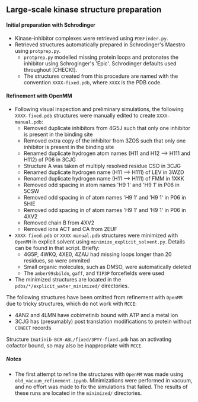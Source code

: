 ## Large-scale kinase structure preparation

#### Initial preparation with Schrodinger
* Kinase-inhibitor complexes were retrieved using `PDBFinder.py`.
* Retrieved structures automatically prepared in Schrodinger's Maestro using
`protprep.py`. 
    * `protprep.py` modelled missing protein loops and protonates the inhibitor
    using Schroginger's 'Epic'. Schrodinger defaults used throughout [CHECK!].
    * The structures created from this procedure are named with the 
     convention `XXXX-fixed.pdb`, where `XXXX` is the PDB code.
   
#### Refinement with OpenMM
* Following visual inspection and preliminary simulations, the following
 `XXXX-fixed.pdb` structures were manually edited to create `XXXX-manual.pdb`:
    * Removed duplicate inhibitors from 4G5J such that only one inhibitor is present in the binding site
    * Removed extra copy of the inhibitor from 3ZOS such that only one inhibitor is present in the binding site
    * Renamed duplicate hydrogen atom names (H11 and H12 --> H111 and H112) of P06 in 3CJG
    * Structure A was taken of multiply resolved residue CSO in 3CJG
    * Renamed duplicate hydrogen name (H11 --> H111) of LEV in 3WZD
    * Renamed duplicate hydrogen name (H11 --> H111) of FMM in 1XKK
    * Removed odd spacing in atom names 'H9 1' and 'H9 1' in P06 in 5CSW
    * Removed odd spacing in of atom names 'H9 1' and 'H9 1' in P06 in 5HIE
    * Removed odd spacing in of atom names 'H9 1' and 'H9 1' in P06 in 4XV2 
    * Removed chain B from 4XV2
    * Removed ions ACT and CA from 2EUF
* `XXXX-fixed.pdb` or `XXXX-manual.pdb` structures were minimized with `OpenMM`
in explicit solvent using `minimize_explicit_solvent.py`. Details can be found
in that script. Briefly:
    * 4G5P, 4WKQ, 4XE0, 4ZAU had missing loops longer than 20 residues, so were ommited
    * Small organic molecules, such as DMSO, were automatically deleted
    * The `amber99sbildn`, `gaff`, and `TIP3P` forcefields were used
* The minimized structures are located in the `pdbs/*/explicit_water_minimized/` directories.

The following structures have been omitted from refinement with
`OpenMM` due to tricky structures, which do not work with `MCCE`:
* 4AN2 and 4LMN have cobimetinib bound with ATP and a metal ion
* 3CJG has (presumably) post translation modifications to protein without `CONECT` records

Structure `Imatinib-BCR-ABL/fixed/3PYY-fixed.pdb` has an activating cofactor bound, so may also be 
inappropriate with `MCCE`.

##### Notes
* The first attempt to refine the structures with `OpenMM` was made using `old_vacuum_refinement.ipynb`. Minimizations
were performed in vacuum, and no effort was made to fix the simulations that failed. The results of these runs are located in the `minimized/` directories.
